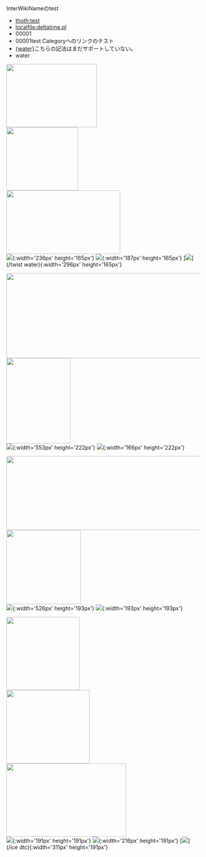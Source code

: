 InterWikiNameのtest
* [thoth:test](thoth:test)
* [localfile:deltatime.pl](localfile:deltatime.pl)
* 00001
* 00001test
Categoryへのリンクのテスト
* [{water}]({water})こちらの記法はまだサポートしていない。
* water


<a href='/年賀2018'><img src='https://i.gyazo.com/d74dcfdddee93b27ca84489a54dbf736.png' width='236.05827321693337' height='165.19477599391635' /></a><br /><a href='/YMT2016a'><img src='https://i.gyazo.com/60b5d01724897fb6c18d9b725009baa9.png' width='187.29566439219542' height='165.19477599391635' /></a><br /><a href='/twist water'><img src='http://3.bp.blogspot.com/-sR0bha75Kb0/TWRoKFeor9I/AAAAAAAABOI/GYsJDI5xvn0/s1600/twist+water.jpg' width='296.6460623908711' height='165.19477599391635' /></a><br />[![](https://i.gyazo.com/d74dcfdddee93b27ca84489a54dbf736.png)](/年賀2018){:width='236px' height='165px'}
[![](https://i.gyazo.com/60b5d01724897fb6c18d9b725009baa9.png)](/YMT2016a){:width='187px' height='165px'}
[![](http://3.bp.blogspot.com/-sR0bha75Kb0/TWRoKFeor9I/AAAAAAAABOI/GYsJDI5xvn0/s1600/twist+water.jpg)](/twist water){:width='296px' height='165px'}

<a href='/TruncatablePrimes'><img src='https://i.gyazo.com/f7579232b43d580e0900c4f0b7d5cd17.png' width='553.0484877580413' height='222.60201632261163' /></a><br /><a href='/MYT2017'><img src='https://wol-prod-cdn.literatumonline.com/cms/attachment/871e128c-d576-404c-b9bf-1db332d7e07b/jcc25119-toc-0001-m.jpg' width='166.9515122419587' height='222.60201632261163' /></a><br />[![](https://i.gyazo.com/f7579232b43d580e0900c4f0b7d5cd17.png)](/TruncatablePrimes){:width='553px' height='222px'}
[![](https://wol-prod-cdn.literatumonline.com/cms/attachment/871e128c-d576-404c-b9bf-1db332d7e07b/jcc25119-toc-0001-m.jpg)](/MYT2017){:width='166px' height='222px'}

<a href='/YMT2015a'><img src='https://i.gyazo.com/197c7119f971a304bf4739ca83f42727.png' width='526.3157894736842' height='193.68421052631578' /></a><br /><a href='/Settings'><img src='https://i.gyazo.com/641dfa2be02c3674241a26f4d64af4e8.png' width='193.68421052631578' height='193.68421052631578' /></a><br />[![](https://i.gyazo.com/197c7119f971a304bf4739ca83f42727.png)](/YMT2015a){:width='526px' height='193px'}
[![](https://i.gyazo.com/641dfa2be02c3674241a26f4d64af4e8.png)](/Settings){:width='193px' height='193px'}

<a href='/TrainScanner'><img src='https://live.staticflickr.com/1736/40895510390_54f5c89f99_k_d.jpg' width='191.28850031815958' height='191.28850031815958' /></a><br /><a href='/M2009'><img src='https://i.gyazo.com/19e94a51a08a8d421b040d38d38acba2.png' width='216.9285814895531' height='191.28850031815958' /></a><br /><a href='/ice dtc'><img src='https://i.gyazo.com/3802bae292166b1b26b1cdef338448f8.png' width='311.7829181922873' height='191.28850031815958' /></a><br />[![](https://live.staticflickr.com/1736/40895510390_54f5c89f99_k_d.jpg)](/TrainScanner){:width='191px' height='191px'}
[![](https://i.gyazo.com/19e94a51a08a8d421b040d38d38acba2.png)](/M2009){:width='216px' height='191px'}
[![](https://i.gyazo.com/3802bae292166b1b26b1cdef338448f8.png)](/ice dtc){:width='311px' height='191px'}

